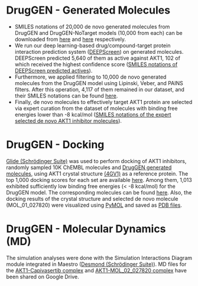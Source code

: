 # DrugGEN - Generated Molecules
- SMILES notations of 20,000 de novo generated molecules from DrugGEN and DrugGEN-NoTarget models (10,000 from each) can be downloaded from [here](generated_molecules/DrugGEN_generated_molecules.csv) and [here](generated_molecules/DrugGEN-NoTarget_generated_molecules.csv) respectively.
- We run our deep learning-based drug/compound-target protein interaction prediction system ([DEEPScreen](https://pubs.rsc.org/en/content/articlehtml/2020/sc/c9sc03414e)) on generated molecules. DEEPScreen predicted 5,640 of them as active against AKT1, 102 of which received the highest confidence score ([SMILES notations of DEEPScreen predicted actives](generated_molecules/DrugGEN_deepscreen_actives.csv)).
- Furthermore, we applied filtering to 10,000 de novo generated molecules from the DrugGEN model using Lipinski, Veber, and PAINS filters. After this operation, 4,117 of them remained in our dataset, and their SMILES notations can be found [here](generated_molecules/DrugGEN_generated_molecules_physicofilter.csv).
- Finally, de novo molecules to effectively target AKT1 protein are selected via expert curation from the dataset of molecules with binding free energies lower than -8 kcal/mol ([SMILES notations of the expert selected de novo AKT1 inhibitor molecules](generated_molecules/Selected_denovo_AKT1_inhibitors.csv)).
# DrugGEN - Docking
[Glide (Schrödinger Suite)](https://www.schrodinger.com/products/glide) was used to perform docking of AKT1 inhibitors, randomly sampled 10K ChEMBL molecules and [DrugGEN generated molecules](generated_molecules), using AKT1 crystal structure [(4GV1)](https://www.rcsb.org/structure/4GV1) as a reference protein. The top 1,000 docking scores for each set are available [here](docking). Among them, 1,013 exhibited sufficiently low binding free energies (< -8 kcal/mol) for the DrugGEN model. The corresponding molecules can be found [here](generated_molecules/DrugGEN_generated_molecules_docking_th8.csv). Also, the docking results of the crystal structure and selected de novo molecule (MOL_01_027820) were visualized using [PyMOL](https://www.schrodinger.com/products/pymol) and saved as [PDB files](docking).
# DrugGEN - Molecular Dynamics (MD)
The simulation analyses were done with the Simulation Interactions Diagram module integrated in Maestro ([Desmond (Schrödinger Suite)](https://www.schrodinger.com/products/desmond)). MD files for the [AKT1-Capivasertib complex](https://drive.google.com/drive/u/0/folders/1jLBZ7mIjbXnAwe_oNkO4uhdz5N8rgmm2) and [AKT1-MOL_02_027820 complex](https://drive.google.com/drive/u/0/folders/1jJcKbgVYNm5lLkhLe5EZ9waWtOCW7X5x) have been shared on Google Drive. 

